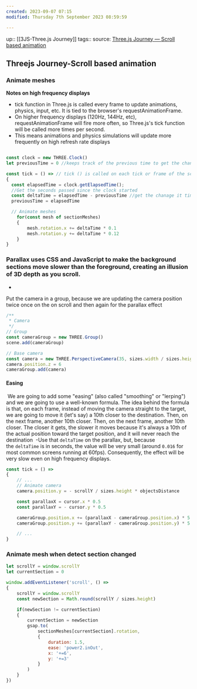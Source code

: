```yaml
---
created: 2023-09-07 07:15
modified: Thursday 7th September 2023 08:59:59

---
```

up::  [[3JS-Three.js Journey]]
tags::
source: [Three.js Journey — Scroll based animation](https://threejs-journey.com/lessons/scroll-based-animation#easing)

## Threejs Journey-Scroll based animation

### Animate meshes
**Notes on high frequency displays**
- tick function in Three.js is called every frame to update animations, physics, input, etc. It is tied to the browser's requestAnimationFrame.
- On higher frequency displays (120Hz, 144Hz, etc), requestAnimationFrame will fire more often, so Three.js's tick function will be called more times per second.
- This means animations and physics simulations will update more frequently on high refresh rate displays

```javascript

const clock = new THREE.Clock()
let previousTime = 0 //keeps track of the previous time to get the change in time

const tick = () => // tick () is called on each tick or frame of the scene's render loop.
{
  const elapsedTime = clock.getElapsedTime();
  //Get the seconds passed since the clock started
  const deltaTime = elapsedTime - previousTime //get the chanage it time for each tick
  previousTime = elapsedTime

  // Animate meshes
    for(const mesh of sectionMeshes)
    {
        mesh.rotation.x += deltaTime * 0.1
        mesh.rotation.y += deltaTime * 0.12
    }
}
```


### Parallax uses CSS and JavaScript to make the background sections move slower than the foreground, creating an illusion of 3D depth as you scroll.
-
Put the camera in a group, because we are updating the camera position twice once on the on scroll and then again for the parallax effect
```javascript
/**
 * Camera
 */
// Group
const cameraGroup = new THREE.Group()
scene.add(cameraGroup)

// Base camera
const camera = new THREE.PerspectiveCamera(35, sizes.width / sizes.height, 0.1, 100)
camera.position.z = 6
cameraGroup.add(camera)
```

#### Easing
 We are going to add some "easing" (also called "smoothing" or "lerping") and we are going to use a well-known formula. The idea behind the formula is that, on each frame, instead of moving the camera straight to the target, we are going to move it (let's say) a 10th closer to the destination. Then, on the next frame, another 10th closer. Then, on the next frame, another 10th closer. The closer it gets, the slower it moves because it's always a 10th of the actual position toward the target position, and it will never reach the destination
 -Use that `deltaTime` on the parallax, but, because the `deltaTime` is in seconds, the value will be very small (around `0.016` for most common screens running at 60fps). Consequently, the effect will be very slow even on high frequency displays.
 
```javascript
const tick = () =>
{
    // ...
    // Animate camera
    camera.position.y = - scrollY / sizes.height * objectsDistance

    const parallaxX = cursor.x * 0.5
    const parallaxY = - cursor.y * 0.5

	cameraGroup.position.x += (parallaxX - cameraGroup.position.x) * 5 * deltaTime
    cameraGroup.position.y += (parallaxY - cameraGroup.position.y) * 5 * deltaTime

    // ...
}
```


### Animate mesh when detect section changed

```javascript
let scrollY = window.scrollY
let currentSection = 0
```


```javascript
window.addEventListener('scroll', () =>
{
    scrollY = window.scrollY
    const newSection = Math.round(scrollY / sizes.height)

    if(newSection != currentSection)
    {
        currentSection = newSection
        gsap.to(
            sectionMeshes[currentSection].rotation,
            {
                duration: 1.5,
                ease: 'power2.inOut',
                x: '+=6',
                y: '+=3'
            }
        )
    }
})
```

